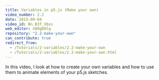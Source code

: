 ```yaml
---
title: Variables in p5.js (Make your own)
video_number: 2.2
date: 2015-09-04
video_id: Bn_B3T_Vbxs
web_editor: n8Og60lq
repository: "2.2-make-your-own"
can_contribute: true
redirect_from:
  - /Tutorials/2-variables/2.2-make-your-own
  - /Tutorials/2-variables/2.2-make-your-own.html
---
```


In this video, I look at how to create your own variables and how to use them to animate elements of your p5.js sketches.
